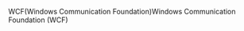 <span data-ttu-id="43650-101">WCF(Windows Communication Foundation)</span><span class="sxs-lookup"><span data-stu-id="43650-101">Windows Communication Foundation (WCF)</span></span>